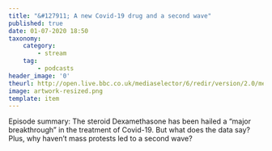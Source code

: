 ```yaml
---
title: "&#127911; A new Covid-19 drug and a second wave"
published: true
date: 01-07-2020 18:50
taxonomy:
    category:
        - stream
    tag:
        - podcasts
header_image: '0'
theurl: http://open.live.bbc.co.uk/mediaselector/6/redir/version/2.0/mediaset/audio-nondrm-download/proto/http/vpid/p08j4flq.mp3
image: artwork-resized.png
template: item
--- 
```

Episode summary: The steroid Dexamethasone has been hailed a “major breakthrough” in the treatment of Covid-19. But what does the data say? Plus, why haven’t mass protests led to a second wave?
